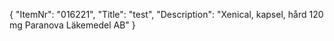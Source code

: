 {
  "ItemNr": "016221",
  "Title": "test",
  "Description": "Xenical, kapsel, hård 120 mg Paranova Läkemedel AB"
}